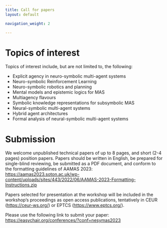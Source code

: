 ```yaml
---
title: Call for papers
layout: default

navigation_weight: 2

---
```


# Topics of interest

Topics of interest include, but are not limited to, the following:

- Explicit agency in neuro-symbolic multi-agent systems
- Neuro-symbolic Reinforcement Learning
- Neuro-symbolic robotics and planning
- Mental models and epistemic logics for MAS
- Multiagency flavours
- Symbolic knowledge representations for subsymbolic MAS
- Neural-symbolic multi-agent systems 
- Hybrid agent architectures
- Formal analysis of neural-symbolic multi-agent systems


# Submission
We welcome unpublished technical papers of up to 8 pages, and short (2-4 pages) position papers. Papers should be written in English, be prepared for single-blind reviewing, be submitted as a PDF document, and conform to the formatting guidelines of AAMAS 2023:  https://aamas2023.soton.ac.uk/wp-content/uploads/sites/443/2022/06/AAMAS-2023-Formatting-Instructions.zip 

Papers selected for presentation at the workshop will be included in the workshop’s proceedings as open access publications, tentatively in CEUR (https://ceur-ws.org/) or EPTCS (https://www.eptcs.org/).

Please use the following link to submit your paper: https://easychair.org/conferences/?conf=nesymas2023 


